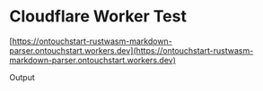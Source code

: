 # Cloudflare Worker Test

[https://ontouchstart-rustwasm-markdown-parser.ontouchstart.workers.dev](https://ontouchstart-rustwasm-markdown-parser.ontouchstart.workers.dev)

<div id="output">Output</div>

<script>
  (async () => {
    const output_html = await (await fetch('https://ontouchstart-rustwasm-markdown-parser.ontouchstart.workers.dev/')).text();
    document.getElementById('output').innerHTML = output_html;
  })();
</script>

